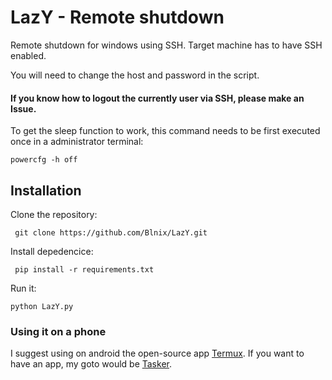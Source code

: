 # LazY - Remote shutdown
Remote shutdown for windows using SSH. Target machine has to have SSH enabled.

You will need to change the host and password in the script.
#### If you know how to logout the currently user via SSH, please make an Issue.
To get the sleep function to work, this command needs to be first executed once in a administrator terminal:

    powercfg -h off

## Installation

Clone the repository:
     
     git clone https://github.com/Blnix/LazY.git

Install depedencice:

     pip install -r requirements.txt

Run it:

    python LazY.py

### Using it on a phone
I suggest using on android the open-source app [Termux](https://termux.dev/). If you want to have an app, my goto would be [Tasker](https://tasker.joaoapps.com/).
